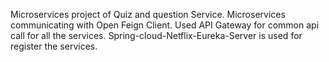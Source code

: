 Microservices project of Quiz and question Service.
Microservices communicating with Open Feign Client.
Used API Gateway for common api call for all the services.
Spring-cloud-Netflix-Eureka-Server is used for register the services.

